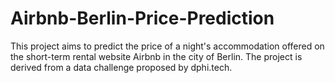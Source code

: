 # Airbnb-Berlin-Price-Prediction

This project aims to predict the price of a night's accommodation offered on the short-term rental website Airbnb in the city of Berlin. The project is derived from a data challenge proposed by dphi.tech.
